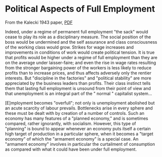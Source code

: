 # Political Aspects of Full Employment

From the Kalecki 1943 paper, [PDF](https://pluto.mscc.huji.ac.il/~mshalev/ppe/Kalecki_FullEmployment.pdf)

Indeed, under a regime of permanent full employment "the sack" would
cease to play its role as a disciplinary measure. The social position
of the boss would be undermined and the self assurance and class
consciousness of the working class would grow. Strikes for wage
increases and improvements in conditions of work would create
political tension. It is true that profits would be higher under a
regime of full employment than they are on the average under
laisser-faire; and even the rise in wage rates resulting from the
stronger bargaining power of the workers is less likely to reduce
profits than to increase prices, and thus affects adversely only the
rentier interests. But "discipline in the factories" and "political
stability" are more appreciated by the business leaders than profits.
Their class instinct tells them that lasting full employment is
unsound from their point of view and that unemployment is an integral
part of the " normal " capitalist system...

[E]mployment becomes "overfull"; not only is unemployment abolished
but an acute scarcity of labour prevails.  Bottlenecks arise in every
sphere and these must be dealt with by creation of a number of
controls. Such an economy has many features of a "planned economy,"
and is sometimes compared, rather ignorantly, with socialism. However,
this type of "planning" is bound to appear whenever an economy puts
itself a certain high target of production in a particular sphere,
when it becomes a "target economy" of which the "armament economy" is
a special case. An "armament economy" involves in particular the
curtailment of consumption as compared with what it could have been
under full employment.


